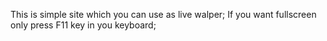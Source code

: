 This is simple site which you can use as  live walper;
If you want fullscreen only press F11 key in you keyboard;

